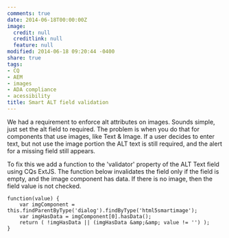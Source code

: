 ```yaml
---
comments: true
date: 2014-06-18T00:00:00Z
image:
  credit: null
  creditlink: null
  feature: null
modified: 2014-06-18 09:20:44 -0400
share: true
tags:
- CQ
- AEM
- images
- ADA compliance
- acessibility
title: Smart ALT field validation
---
```


We had a requirement to enforce alt attributes on images. Sounds simple, just set the alt field to required. The problem is when you do that for components that use images, like Text & Image. If a user decides to enter text, but not use the image portion the ALT text is still required, and the alert for a missing field still appears.

To fix this we add a function to the 'validator' property of the ALT Text field using CQs ExtJS. The function below invalidates the field only if the field is empty, and the image component has data. If there is no image, then the field value is not checked.

```
function(value) {
    var imgComponent = this.findParentByType('dialog').findByType('html5smartimage');
    var imgHasData = imgComponent[0].hasData();
    return ( !imgHasData || (imgHasData &amp;&amp; value != '') );
}
```
